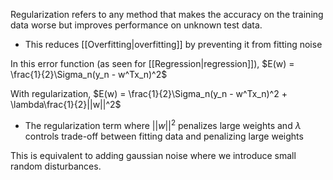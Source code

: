 Regularization refers to any method that makes the accuracy on the training data worse but improves performance on unknown test data.
- This reduces [[Overfitting|overfitting]] by preventing it from fitting noise

In this error function (as seen for [[Regression|regression]]),
$E(w) = \frac{1}{2}\Sigma_n(y_n - w^Tx_n)^2$ 

With regularization, 
$E(w) = \frac{1}{2}\Sigma_n(y_n - w^Tx_n)^2 + \lambda\frac{1}{2}||w||^2$ 
- The regularization term where $||w||^2$ penalizes large weights and $\lambda$ controls trade-off between fitting data and penalizing large weights

This is equivalent to adding gaussian noise where we introduce small random disturbances.